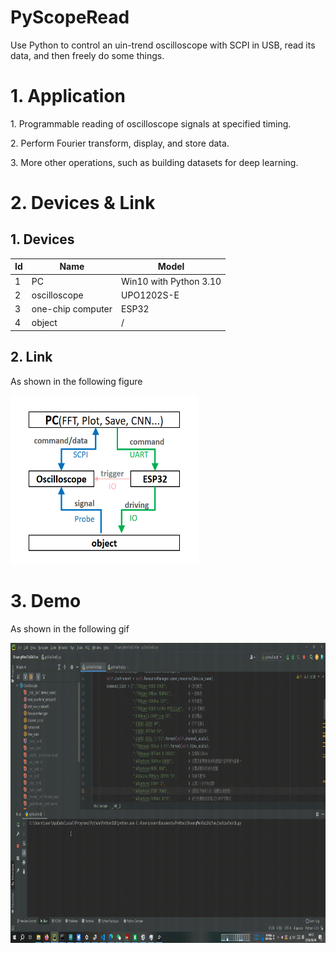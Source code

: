 # PyScopeRead
<p>Use Python to control an uin-trend oscilloscope with SCPI in USB, read its data, and then freely do some things.</p>
<h1>1. Application</h1>
  <p>1. Programmable reading of oscilloscope signals at specified timing.</p>
  <p>2. Perform Fourier transform, display, and store data.</p>
  <p>3. More other operations, such as building datasets for deep learning.</p>


<h1>2. Devices & Link</h1>
<h2>1. Devices</h2>
<table>
  <thead>
    <tr>
      <th>Id</th>
      <th>Name</th>
      <th>Model</th>
    </tr>
  </thead>
  <tr>
    <td>1</td><td>PC</td><td>Win10 with Python 3.10</td>
  </tr>
  <tr>
    <td>2</td><td>oscilloscope</td><td>UPO1202S-E</td>
  </tr>
  <tr>
    <td>3</td><td>one-chip computer</td><td>ESP32</td>
  </tr>
  <tr>
    <td>4</td><td>object</td><td>/</td>
  </tr>
</table>
<h2>2. Link</h2>
<p>As shown in the following figure</p>
<img src="./DevicesLink.png" width="300" height="270">
<h1>3. Demo</h1>
<p>As shown in the following gif</p>
<img src="./Demo.gif" width="720" height="480">


